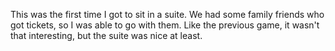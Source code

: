 This was the first time I got to sit in a suite. We had some family
friends who got tickets, so I was able to go with them. Like the
previous game, it wasn't that interesting, but the suite was nice at
least.
